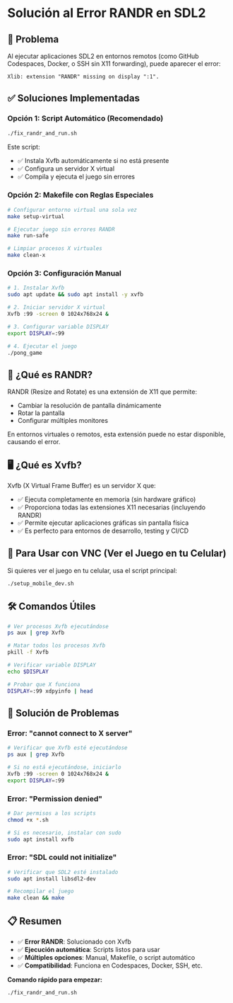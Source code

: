 # Solución al Error RANDR en SDL2

## 🚨 Problema
Al ejecutar aplicaciones SDL2 en entornos remotos (como GitHub Codespaces, Docker, o SSH sin X11 forwarding), puede aparecer el error:
```
Xlib: extension "RANDR" missing on display ":1".
```

## ✅ Soluciones Implementadas

### Opción 1: Script Automático (Recomendado)
```bash
./fix_randr_and_run.sh
```
Este script:
- ✅ Instala Xvfb automáticamente si no está presente
- ✅ Configura un servidor X virtual
- ✅ Compila y ejecuta el juego sin errores

### Opción 2: Makefile con Reglas Especiales
```bash
# Configurar entorno virtual una sola vez
make setup-virtual

# Ejecutar juego sin errores RANDR
make run-safe

# Limpiar procesos X virtuales
make clean-x
```

### Opción 3: Configuración Manual
```bash
# 1. Instalar Xvfb
sudo apt update && sudo apt install -y xvfb

# 2. Iniciar servidor X virtual
Xvfb :99 -screen 0 1024x768x24 &

# 3. Configurar variable DISPLAY
export DISPLAY=:99

# 4. Ejecutar el juego
./pong_game
```

## 🔧 ¿Qué es RANDR?
RANDR (Resize and Rotate) es una extensión de X11 que permite:
- Cambiar la resolución de pantalla dinámicamente
- Rotar la pantalla
- Configurar múltiples monitores

En entornos virtuales o remotos, esta extensión puede no estar disponible, causando el error.

## 🖥️ ¿Qué es Xvfb?
Xvfb (X Virtual Frame Buffer) es un servidor X que:
- ✅ Ejecuta completamente en memoria (sin hardware gráfico)
- ✅ Proporciona todas las extensiones X11 necesarias (incluyendo RANDR)
- ✅ Permite ejecutar aplicaciones gráficas sin pantalla física
- ✅ Es perfecto para entornos de desarrollo, testing y CI/CD

## 📱 Para Usar con VNC (Ver el Juego en tu Celular)
Si quieres ver el juego en tu celular, usa el script principal:
```bash
./setup_mobile_dev.sh
```

## 🛠️ Comandos Útiles
```bash
# Ver procesos Xvfb ejecutándose
ps aux | grep Xvfb

# Matar todos los procesos Xvfb
pkill -f Xvfb

# Verificar variable DISPLAY
echo $DISPLAY

# Probar que X funciona
DISPLAY=:99 xdpyinfo | head
```

## 🐛 Solución de Problemas

### Error: "cannot connect to X server"
```bash
# Verificar que Xvfb esté ejecutándose
ps aux | grep Xvfb

# Si no está ejecutándose, iniciarlo
Xvfb :99 -screen 0 1024x768x24 &
export DISPLAY=:99
```

### Error: "Permission denied"
```bash
# Dar permisos a los scripts
chmod +x *.sh

# Si es necesario, instalar con sudo
sudo apt install xvfb
```

### Error: "SDL could not initialize"
```bash
# Verificar que SDL2 esté instalado
sudo apt install libsdl2-dev

# Recompilar el juego
make clean && make
```

## 📋 Resumen
- ✅ **Error RANDR**: Solucionado con Xvfb
- ✅ **Ejecución automática**: Scripts listos para usar
- ✅ **Múltiples opciones**: Manual, Makefile, o script automático
- ✅ **Compatibilidad**: Funciona en Codespaces, Docker, SSH, etc.

**Comando rápido para empezar:**
```bash
./fix_randr_and_run.sh
```
